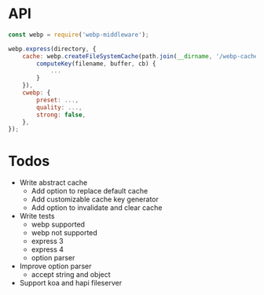 # API

``` javascript
const webp = require('webp-middleware');

webp.express(directory, {
    cache: webp.createFileSystemCache(path.join(__dirname, '/webp-cache'), {
        computeKey(filename, buffer, cb) {
            ...
        }
    }),
    cwebp: {
        preset: ...,
        quality: ...,
        strong: false,
    },
});
```

# Todos

* Write abstract cache
    - Add option to replace default cache
    - Add customizable cache key generator
    - Add option to invalidate and clear cache
* Write tests
    - webp supported
    - webp not supported
    - express 3
    - express 4
    - option parser
* Improve option parser
    - accept string and object
* Support koa and hapi fileserver